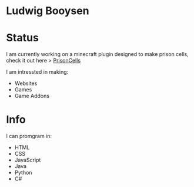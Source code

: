 
<h1>Ludwig Booysen</h1>

<h1>Status</h1>
<p>I am currently working on a minecraft plugin designed to make prison cells, check it out here > <a href="https://github.com/LudwigBooysen/PrisonCells">PrisonCells</a></p>

<p>I am intressted in making:</p>
<ul>
  <li>Websites</li>
  <li>Games</li>
  <li>Game Addons</li>
</ul>

<h1>Info</h1>
<p>I can promgram in:</p>
<ul>
  <li>HTML</li>
  <li>CSS</li>
  <li>JavaScript</li>
  <li>Java</li>
  <li>Python</li>
  <li>C#</li>
</ul>

